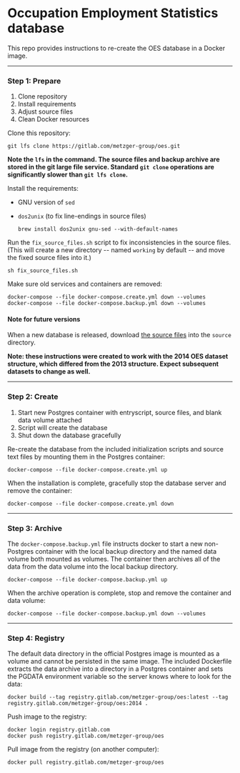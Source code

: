 # Occupation Employment Statistics database

This repo provides instructions to re-create the OES database in a Docker image.

---

### Step 1: Prepare

1. Clone repository
2. Install requirements
3. Adjust source files
4. Clean Docker resources

Clone this repository:

    git lfs clone https://gitlab.com/metzger-group/oes.git

**Note the `lfs` in the command. The source files and backup archive are stored in the git large file service. Standard `git clone` operations are significantly slower than `git lfs clone`.**

Install the requirements:

- GNU version of `sed`
- `dos2unix` (to fix line-endings in source files)

    ```
    brew install dos2unix gnu-sed --with-default-names
    ```

Run the `fix_source_files.sh` script to fix inconsistencies in the source files. (This will create a new directory -- named `working` by default -- and move the fixed source files into it.)

    sh fix_source_files.sh

Make sure old services and containers are removed:

    docker-compose --file docker-compose.create.yml down --volumes
    docker-compose --file docker-compose.backup.yml down --volumes

#### Note for future versions

When a new database is released, download [the source files](http://download.bls.gov/pub/time.series/oe/) into the `source` directory.

**Note: these instructions were created to work with the 2014 OES dataset structure, which differed from the 2013 structure. Expect subsequent datasets to change as well.**

---

### Step 2: Create

1. Start new Postgres container with entryscript, source files, and blank data volume attached
2. Script will create the database
3. Shut down the database gracefully

Re-create the database from the included initialization scripts and source text files by mounting them in the Postgres container:

    docker-compose --file docker-compose.create.yml up

When the installation is complete, gracefully stop the database server and remove the container:

    docker-compose --file docker-compose.create.yml down

---

### Step 3: Archive

The `docker-compose.backup.yml` file instructs docker to start a new non-Postgres container with the local backup directory and the named data volume both mounted as volumes. The container then archives all of the data from the data volume into the local backup directory.

    docker-compose --file docker-compose.backup.yml up

When the archive operation is complete, stop and remove the container and data volume:

    docker-compose --file docker-compose.backup.yml down --volumes

---

### Step 4: Registry

The default data directory in the official Postgres image is mounted as a volume and cannot be persisted in the same image. The included Dockerfile extracts the data archive into a directory in a Postgres container and sets the PGDATA environment variable so the server knows where to look for the data:

    docker build --tag registry.gitlab.com/metzger-group/oes:latest --tag registry.gitlab.com/metzger-group/oes:2014 .

Push image to the registry:

    docker login registry.gitlab.com
    docker push registry.gitlab.com/metzger-group/oes

Pull image from the registry (on another computer):

    docker pull registry.gitlab.com/metzger-group/oes
